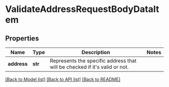 # ValidateAddressRequestBodyDataItem


## Properties
Name | Type | Description | Notes
------------ | ------------- | ------------- | -------------
**address** | **str** | Represents the specific address that will be checked if it&#39;s valid or not. | 

[[Back to Model list]](../README.md#documentation-for-models) [[Back to API list]](../README.md#documentation-for-api-endpoints) [[Back to README]](../README.md)


